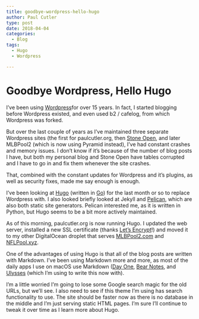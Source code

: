 ```yaml
---
title: goodbye-wordpress-hello-hugo
author: Paul Cutler
type: post
date: 2018-04-04
categories:
  - Blog
tags:
  - Hugo
  - Wordpress

---
```


# Goodbye Wordpress, Hello Hugo

I’ve been using [Wordpress](https://www.wordpress.org)for over 15 years.  In fact, I started blogging before Wordpress existed, and even used b2 / cafelog, from which Wordpress was forked.

But over the last couple of years as I’ve maintained three separate Wordpress sites (the first for paulcutler.org, then [Stone Open](http://www.stoneopen.com), and later MLBPool2 (which is now using Pyramid instead), I’ve had constant crashes and memory issues.  I don’t know if it’s because of the number of blog posts I have, but both my personal blog and Stone Open have tables corrupted and I have to go in and fix them whenever the site crashes.

That, combined with the constant updates for Wordpress and it’s plugins, as well as security fixes, made me say enough is enough.

I’ve been looking at [Hugo](https://gohugo.io) (written in [Go](https://golang.org/)) for the last month or so to replace Wordpress with.  I also looked briefly looked at Jekyll and [Pelican](https://blog.getpelican.com/), which are also both static site generators.  Pelican interested me, as it is written in Python, but Hugo seems to be a bit more actively maintained.

As of this morning, paulcutler.org is now running Hugo.  I updated the web server, installed a new SSL certificate (thanks [Let’s Encrypt](https://letsencrypt.org/)!) and moved it to my other DigitalOcean droplet that serves [MLBPool2.com](https://mlbpool2.com) and [NFLPool.xyz](https://nflpool.xyz).

One of the advantages of using Hugo is that all of the blog posts are written with Markdown.  I’ve been using Markdown more and more, as most of the daily apps I use on macOS use Markdown ([Day One](https://dayoneapp.com), [Bear Notes](https://bear-writer.com), and [Ulysses](https://www.ulyssesapp.com) (which I’m using to write this now with).  

I’m a little worried I’m going to lose some Google search magic for the old URLs, but we’ll see.  I also need to see if this theme I’m using has search functionality to use.  The site should be faster now as there is no database in the middle and I’m just serving static HTML pages.  I’m sure I’ll continue to tweak it over time as I learn more about Hugo.